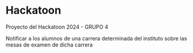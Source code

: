 # Hackatoon
Proyecto del Hackatoon 2024 - GRUPO 4 

Notificar a los alumnos de una carrera determinada del instituto sobre las mesas de examen de dicha carrera
